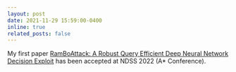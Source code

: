 ```yaml
---
layout: post
date: 2021-11-29 15:59:00-0400
inline: true
related_posts: false
---
```


My first paper [RamBoAttack: A Robust Query Efficient Deep Neural Network Decision Exploit](https://arxiv.org/abs/2112.05282) has been accepted at NDSS 2022 (A* Conference). 

